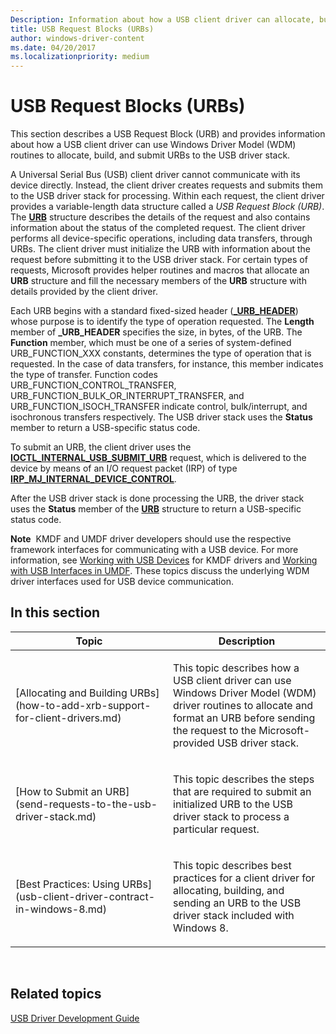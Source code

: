 ```yaml
---
Description: Information about how a USB client driver can allocate, build, and submit URBs to the USB driver stack.
title: USB Request Blocks (URBs)
author: windows-driver-content
ms.date: 04/20/2017
ms.localizationpriority: medium
---
```


# USB Request Blocks (URBs)


This section describes a USB Request Block (URB) and provides information about how a USB client driver can use Windows Driver Model (WDM) routines to allocate, build, and submit URBs to the USB driver stack.

A Universal Serial Bus (USB) client driver cannot communicate with its device directly. Instead, the client driver creates requests and submits them to the USB driver stack for processing. Within each request, the client driver provides a variable-length data structure called a *USB Request Block (URB)*. The [**URB**](https://msdn.microsoft.com/library/windows/hardware/ff538923) structure describes the details of the request and also contains information about the status of the completed request. The client driver performs all device-specific operations, including data transfers, through URBs. The client driver must initialize the URB with information about the request before submitting it to the USB driver stack. For certain types of requests, Microsoft provides helper routines and macros that allocate an **URB** structure and fill the necessary members of the **URB** structure with details provided by the client driver.

Each URB begins with a standard fixed-sized header ([**\_URB\_HEADER**](https://msdn.microsoft.com/library/windows/hardware/ff540409)) whose purpose is to identify the type of operation requested. The **Length** member of **\_URB\_HEADER** specifies the size, in bytes, of the URB. The **Function** member, which must be one of a series of system-defined URB\_FUNCTION\_XXX constants, determines the type of operation that is requested. In the case of data transfers, for instance, this member indicates the type of transfer. Function codes URB\_FUNCTION\_CONTROL\_TRANSFER, URB\_FUNCTION\_BULK\_OR\_INTERRUPT\_TRANSFER, and URB\_FUNCTION\_ISOCH\_TRANSFER indicate control, bulk/interrupt, and isochronous transfers respectively. The USB driver stack uses the **Status** member to return a USB-specific status code.

To submit an URB, the client driver uses the [**IOCTL\_INTERNAL\_USB\_SUBMIT\_URB**](https://msdn.microsoft.com/library/windows/hardware/ff537271) request, which is delivered to the device by means of an I/O request packet (IRP) of type [**IRP\_MJ\_INTERNAL\_DEVICE\_CONTROL**](https://msdn.microsoft.com/library/windows/hardware/ff550766).

After the USB driver stack is done processing the URB, the driver stack uses the **Status** member of the [**URB**](https://msdn.microsoft.com/library/windows/hardware/ff538923) structure to return a USB-specific status code.

**Note**  KMDF and UMDF driver developers should use the respective framework interfaces for communicating with a USB device. For more information, see [Working with USB Devices](https://msdn.microsoft.com/library/windows/hardware/ff553101) for KMDF drivers and [Working with USB Interfaces in UMDF](https://msdn.microsoft.com/library/windows/hardware/ff561478). These topics discuss the underlying WDM driver interfaces used for USB device communication.

## In this section


<table>
<colgroup>
<col width="50%" />
<col width="50%" />
</colgroup>
<thead>
<tr class="header">
<th>Topic</th>
<th>Description</th>
</tr>
</thead>
<tbody>
<tr class="odd">
<td><p>[Allocating and Building URBs](how-to-add-xrb-support-for-client-drivers.md)</p></td>
<td><p>This topic describes how a USB client driver can use Windows Driver Model (WDM) driver routines to allocate and format an URB before sending the request to the Microsoft-provided USB driver stack.</p></td>
</tr>
<tr class="even">
<td><p>[How to Submit an URB](send-requests-to-the-usb-driver-stack.md)</p></td>
<td><p>This topic describes the steps that are required to submit an initialized URB to the USB driver stack to process a particular request.</p></td>
</tr>
<tr class="odd">
<td><p>[Best Practices: Using URBs](usb-client-driver-contract-in-windows-8.md)</p></td>
<td><p>This topic describes best practices for a client driver for allocating, building, and sending an URB to the USB driver stack included with Windows 8.</p></td>
</tr>
</tbody>
</table>

 

## Related topics
[USB Driver Development Guide](usb-driver-development-guide.md)  



